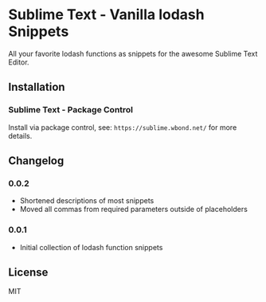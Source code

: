 Sublime Text - Vanilla lodash Snippets
======================================

All your favorite lodash functions as snippets for the awesome Sublime Text Editor.

Installation
------------

### Sublime Text - Package Control

Install via package control, see: `https://sublime.wbond.net/` for more details.

Changelog
---------

### 0.0.2

* Shortened descriptions of most snippets
* Moved all commas from required parameters outside of placeholders

### 0.0.1

* Initial collection of lodash function snippets

License
-------

MIT